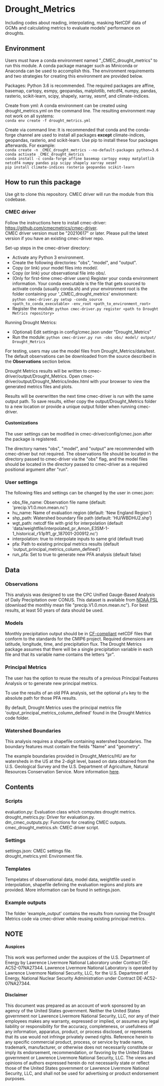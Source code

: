 # Drought_Metrics
Including codes about reading, interpolating, masking NetCDF data of GCMs and calculating metrics to evaluate models' performance on droughts.

## Environment
Users must have a conda environment named "_CMEC_drought_metrics" to run this module. A conda package manager such as Miniconda or Anaconda can be used to accomplish this. The environment requirements and two strategies for creating this environment are provided below.

Packages: Python 3.6 is recommended. The required packages are affine, basemap, cartopy, esmpy, geopandas, matplotlib, netcdf4, numpy, pandas, rasterio, scikit-learn, scipy, shapely, xarray, xesmf, and climate-indices.

Create from yml: A conda environment can be created using drought_metrics.yml on the command line. The resulting environment may not work on all systems:   
`conda env create -f drought_metrics.yml`  

Create via command line: It is recommended that conda and the conda-forge channel are used to install all packages **except** climate-indices, geopandas, rasterio, and scikit-learn. Use pip to install these four packages afterwards. For example:  
`conda create -n _CMEC_drought_metrics --no-default-packages python=3.6`  
`conda activate _CMEC_drought_metrics`  
`conda install -c conda-forge affine basemap cartopy esmpy matplotlib netcdf4 numpy pandas pip scipy shapely xarray xesmf`  
`pip install climate-indices rasterio geopandas scikit-learn`  

## How to run this package
Use git to clone this repository. CMEC driver will run the module from this codebase.

### CMEC driver
Follow the instructions here to install cmec-driver: https://github.com/cmecmetrics/cmec-driver.  
CMEC driver version must be "20210617" or later. Please pull the latest version if you have an existing cmec-driver repo.

Set-up steps in the cmec-driver directory:
- Activate any Python 3 environment.
- Create the following directories: "obs", "model", and "output".
- Copy (or link) your model files into model/.
- Copy (or link) your observational file into obs/.
- (Only for first-time cmec-driver users) Register your conda environment information. Your conda executable is the file that gets sourced to activate conda (usually conda.sh) and your environment root is the folder containing your '\_CMEC_drought_metrics' environment:  
`python cmec-driver.py setup -conda_source <path_to_conda_executable> -env_root <path_to_environment_root>`  
- Register the module:
  `python cmec-driver.py register <path to Drought Metrics repository>`  

Running Drought Metrics:
- (Optional) Edit settings in config/cmec.json under "Drought_Metrics"
- Run the module:
`python cmec-driver.py run -obs obs/ model/ output/ Drought_Metrics`

For testing, users may use the model files from Drought_Metrics/data/test. The default observations can be downloaded from the source described in the **Observations** section below.

Drought Metrics results will be written to cmec-driver/output/Drought_Metrics. Open cmec-driver/output/Drought_Metrics/index.html with your browser to view the generated metrics files and plots.

Results will be overwritten the next time cmec-driver is run with the same output path. To save results, either copy the output/Drought_Metrics folder to a new location or provide a unique output folder when running cmec-driver.

#### Customizations
The user settings can be modified in cmec-driver/config/cmec.json after the package is registered.

The directory names "obs", "model", and "output" are recommended with cmec-driver but not required. The observations file should be located in the directory passed to cmec-driver via the "obs" flag, and the model files should be located in the directory passed to cmec-driver as a required positional argument after "run".

### User settings
The following files and settings can be changed by the user in cmec.json:
- obs_file_name: Observation file name (default: 'precip.V1.0.mon.mean.nc')
- hu_name: Name of evaluation region (default: 'New England Region')
- shp_path: Watershed boundary file path (default: 'HU/WBDHU2.shp')
- wgt_path: netcdf file with grid for interpolation (default 'data/weightfile/interpolated_pr_Amon_E3SM-1-1_historical_r1i1p1f1_gr_187001-200912.nc')
- interpolation: true to interpolate inputs to same grid (default true)
- pfa: Path to existing principal metrics results (default 'output_principal_metrics_column_defined')
- run_pfa: Set to true to generate new PFA analysis (default false)

## Data

### Observations
This analysis was designed to use the CPC Unified Gauge-Based Analysis of Daily Precipitation over CONUS. This dataset is available from [NOAA PSL](https://psl.noaa.gov/data/gridded/data.unified.daily.conus.html) (download the monthly mean file "precip.V1.0.mon.mean.nc"). For best results, at least 50 years of data should be used.

### Models
Monthly precipitation output should be in [CF-compliant](https://cfconventions.org/) netCDF files that conform to the standards for the CMIP6 project. Required dimensions are latitude, longitude, time, and precipitation flux. The Drought Metrics package assumes that there will be a single precipitation variable in each file and that its variable name contains the letters "pr".

### Principal Metrics
The user has the option to reuse the results of a previous Principal Features Analysis or to generate new principal metrics.

To use the results of an old PFA analysis, set the optional `pfa` key to the absolute path for those PFA results.

By default, Drought Metrics uses the principal metrics file 'output_principal_metrics_column_defined' found in the Drought Metrics code folder.

### Watershed Boundaries
This analysis requires a shapefile containing watershed boundaries. The boundary features must contain the fields "Name" and "geometry".

The example boundaries provided in Drought_Metrics/HU are for watersheds in the US at the 2-digit level, based on data obtained from the U.S. Geological Survey and the U.S. Department of Agriculture, Natural Resources Conservation Service. More information [here](https://www.usgs.gov/core-science-systems/ngp/national-hydrography/watershed-boundary-dataset?qt-science_support_page_related_con=4#qt-science_support_page_related_con).

## Contents
### Scripts 
evaluation.py: Evaluation class which computes drought metrics.  
drought_metrics.py: Driver for evaluation.py.  
dm_cmec_outputs.py: Functions for creating CMEC outputs.  
cmec_drought_metrics.sh: CMEC driver script. 

### Settings
settings.json: CMEC settings file.  
drought_metrics.yml: Environment file. 

### Templates
Tempelates of observational data, model data, weightfile used in interpolation, shapefile defining the evaluation regions and plots are provided. More information can be found in settings.json.

### Example outputs
The folder 'example_output' contains the results from running the Drought Metrics code via cmec-driver while reusing existing principal metrics.

## NOTE

#### Auspices
This work was performed under the auspices of the U.S. Department of Energy by Lawrence Livermore National Laboratory under Contract DE-AC52-07NA27344. Lawrence Livermore National Laboratory is operated by Lawrence Livermore National Security, LLC, for the U.S. Department of Energy, National Nuclear Security Administration under Contract DE-AC52-07NA27344.

#### Disclaimer
This document was prepared as an account of work sponsored by an agency of the United States government. Neither the United States government nor Lawrence Livermore National Security, LLC, nor any of their employees makes any warranty, expressed or implied, or assumes any legal liability or responsibility for the accuracy, completeness, or usefulness of any information, apparatus, product, or process disclosed, or represents that its use would not infringe privately owned rights. Reference herein to any specific commercial product, process, or service by trade name, trademark, manufacturer, or otherwise does not necessarily constitute or imply its endorsement, recommendation, or favoring by the United States government or Lawrence Livermore National Security, LLC. The views and opinions of authors expressed herein do not necessarily state or reflect those of the United States government or Lawrence Livermore National Security, LLC, and shall not be used for advertising or product endorsement purposes.
